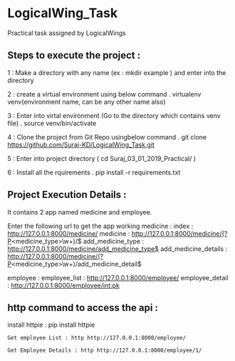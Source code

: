 # LogicalWing_Task
Practical task assigned by LogicalWings



Steps to execute the project :
------------------------------

1 : Make a directory with any name (ex : mkdir example ) and enter into the directory

2 : create a virtual environment using below command
      . virtualenv venv(environment name, can be any other name also)

3 : Enter into virtal environment (Go to the directory  which contains venv file)
      . source venv/bin/activate

4 : Clone the project from Git Repo usingbelow command
      . git clone https://github.com/Suraj-KD/LogicalWing_Task.git

5 : Enter into project directory ( cd Suraj_03_01_2019_Practical/ )

6 : Install all the rquirements
      . pip install -r requirements.txt



Project Execution Details :
--------------------------

It contains 2 app named medicine and employee. 

Enter the following url to get the app working
   medicine : 
      index : http://127.0.0.1:8000/medicine/
      medicine : http://127.0.0.1:8000/medicine/(?P<medicine_type>\w+)/$
      add_medicine_type : http://127.0.0.1:8000/medicine/add_medicine_type$
      add_medicine_details : http://127.0.0.1:8000/medicine/(?P<medicine_type>\w+)/add_medicine_detail$

   employee :
      employee_list : http://127.0.0.1:8000/employee/
      employee_detail : http://127.0.0.1:8000/employee/<int:pk>


http command to access the api : 
---------------------------------
   install httpie : pip install httpie
   
    Get employee List : http http://127.0.0.1:8000/employee/

    Get Employee Details : http http://127.0.0.1:8000/employee/1/
